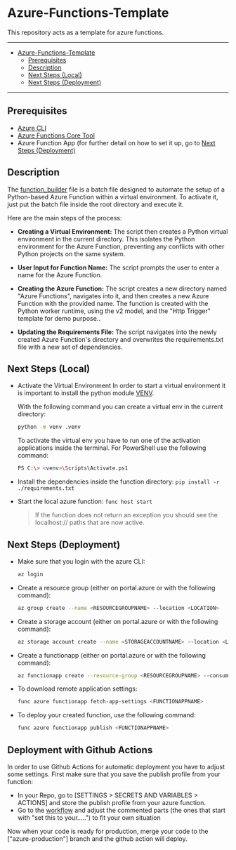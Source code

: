 # Azure-Functions-Template
This repository acts as a template for azure functions.

---
- [Azure-Functions-Template](#azure-functions-template)
  - [Prerequisites](#prerequisites)
  - [Description](#description)
  - [Next Steps (Local)](#next-steps-local)
  - [Next Steps (Deployment)](#next-steps-deployment)

---

## Prerequisites
- [Azure CLI](https://learn.microsoft.com/en-us/cli/azure/install-azure-cli)
- [Azure Functions Core Tool](https://learn.microsoft.com/en-us/azure/azure-functions/functions-run-local?tabs=windows%2Cisolated-process%2Cnode-v4%2Cpython-v2%2Chttp-trigger%2Ccontainer-apps&pivots=programming-language-python)
- Azure Function App (for further detail on how to set it up, go to [Next Steps (Deployment)](https://github.com/binaryrain-net/Azure-Functions-Template?tab=readme-ov-file#next-steps-deployment)

## Description
The [function_builder](function_builder.bat) file is a batch file designed to automate the setup of a Python-based Azure Function within a virtual environment. To activate it, just put the batch file inside the root directory and execute it. 

Here are the main steps of the process:

- **Creating a Virtual Environment:** The script then creates a Python virtual environment in the current directory. This isolates the Python environment for the Azure Function, preventing any conflicts with other Python projects on the same system.

- **User Input for Function Name:** The script prompts the user to enter a name for the Azure Function.

- **Creating the Azure Function:** The script creates a new directory named "Azure Functions", navigates into it, and then creates a new Azure Function with the provided name. The function is created with the Python worker runtime, using the v2 model, and the "Http Trigger" template for demo purpose..

- **Updating the Requirements File:** The script navigates into the newly created Azure Function's directory and overwrites the requirements.txt file with a new set of dependencies.

## Next Steps (Local)
- Activate the Virtual Environment
    In order to start a virtual environment it is important to install the python module [VENV](https://docs.python.org/3/library/venv.html).

    With the following command you can create a virtual env in the current directory:
    ```bash
    python -m venv .venv
    ```
    
    To activate the virtual env you have to run one of the activation applications inside the terminal. For PowerShell use the following command:
    ```bash
    PS C:\> <venv>\Scripts\Activate.ps1
    ```
- Install the dependencies inside the function directory: `pip install -r ./requirements.txt`
- Start the local azure function: `func host start`
  > If the function does not return an exception you should see the localhost:// paths that are now active.

## Next Steps (Deployment)
- Make sure that you login with the azure CLI:
  ```bash
  az login
  ```
- Create a resource group (either on portal.azure or with the following command):
  ```bash
  az group create --name <RESOURCEGROUPNAME> --location <LOCATION>
  ```
- Create a storage account (either on portal.azure or with the following command):
  ```bash
  az storage account create --name <STORAGEACCOUNTNAME> --location <LOCATION> --resource-group <RESOURCEGROUPNAME> --sku Standard_LRS
  ```
- Create a functionapp (either on portal.azure or with the following command):
  ```bash
  az functionapp create --resource-group <RESOURCEGROUPNAME> --consumption-plan-location <LOCATION> --runtime <RUNTIME> --functions-version 3 --name <FUNCTIONAPPNAME> --storage-account <STORAGEACCOUNTNAME> --os-type Linux
  ```
- To download remote application settings:
  ```bash
  func azure functionapp fetch-app-settings <FUNCTIONAPPNAME>
  ```
- To deploy your created function, use the following command:
  ```bash
  func azure functionapp publish <FUNCTIONAPPNAME>
  ```

## Deployment with Github Actions
In order to use Github Actions for automatic deployment you have to adjust some settings.
First make sure that you save the publish profile from your function:
- In your Repo, go to [SETTINGS > SECRETS AND VARIABLES > ACTIONS] and store the publish profile from your azure function.
- Go to the [workflow](./.github/workflows/azure-functions.yml) and adjust the commented parts (the ones that start with "set this to your.....") to fit your own situation

Now when your code is ready for production, merge your code to the ["azure-production"] branch and the github action will deploy.
